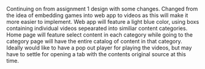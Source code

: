 Continuing on from assignment 1 design with some changes. Changed from the idea of embedding games into web app to videos as this will make it more easier to implement. Web app will feature a light blue color, using boxs containing individual videos sepearated into similiar content categories. Home page will feature select content in each category while going to the category  page will have the entire catalog of content in that category. Ideally would like to have a pop out player for playing the videos, but may have to settle for opening a tab with the contents original source at this time.

